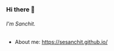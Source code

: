### Hi there 👋

###### I'm Sanchit.

- About me: https://sesanchit.github.io/

<!--
- 🔭 I’m currently working on Angular
- 🌱 I’m currently learning ...
- 👯 I’m looking to collaborate on ...
- 🤔 I’m looking for help with ...
- 💬 Ask me about Front En
- 📫 How to reach me: ...
- 😄 Pronouns: ...
- ⚡ Fun fact: ...
-->
